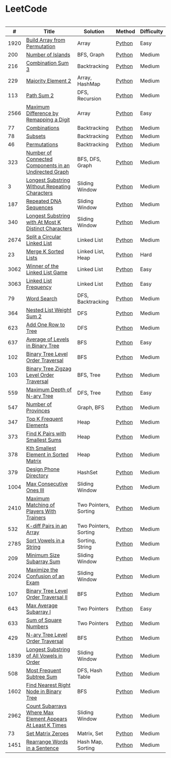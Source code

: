 # LeetCode

# 
| # | Title | Solution | Method | Difficulty | 
|---| ----- | -------- | ------ | ---------- |
|1920|[Build Array from Permutation](https://leetcode.com/problems/build-array-from-permutation/)|Array|[Python](./code/Build_Array_From_Permutation/BuildArrayFromPermutation.py)|Easy|
|200|[Number of Islands](https://leetcode.com/problems/number-of-islands/)|BFS, Graph|[Python](./code/Number_Of_Islands/NumberOfIslands.py)|Medium|
|216|[Combination Sum 3](https://leetcode.com/problems/combination-sum-iii/description/)|Backtracking|[Python](./code/Combination_Sum_III/CombinationSumIII.py)|Medium|
|229|[Majority Element 2](https://leetcode.com/problems/majority-element-ii/description/)|Array, HashMap|[Python](./code/Majority_Element_II/MajorityElementII.py)|Medium|
|113|[Path Sum 2](https://leetcode.com/problems/path-sum-ii/description/)|DFS, Recursion|[Python](./code/Path_Sum_II/PathSumII.py)|Medium|
|2566|[Maximum Difference by Remapping a Digit](https://leetcode.com/problems/maximum-difference-by-remapping-a-digit/)|Array|[Python](./code/Max_Diff_Remap_Digit/MaxDiffRemapDigit.py)|Easy|
|77|[Combinations](https://leetcode.com/problems/combinations/description/)|Backtracking|[Python](./code/Combinations/Combinations.py)|Medium|
|78|[Subsets](https://leetcode.com/problems/subsets/)|Backtracking|[Python](./code/Subsets/Subsets.py)|Medium|
|46|[Permutations](https://leetcode.com/problems/permutations/)|Backtracking|[Python](./code/Permutations/Permutations.py)|Medium|
|323|[Number of Connected Components in an Undirected Graph](https://leetcode.com/problems/number-of-connected-components-in-an-undirected-graph/)|BFS, DFS, Graph|[Python](./code/Num_Connected_Components/NumConnectedComponents.py)|Medium|
|3|[Longest Substring Without Repeating Characters](https://leetcode.com/problems/longest-substring-without-repeating-characters/)|Sliding Window|[Python](./code/Longest_Substring_Without_Repeat/LongestSubstringWithoutRepeat.py)|Medium|
|187|[Repeated DNA Sequences](https://leetcode.com/problems/repeated-dna-sequences)|Sliding Window|[Python](./code/DNA_Sequences/DNASequences.py)|Medium|
|340|[Longest Substring with At Most K Distinct Characters](https://leetcode.com/problems/longest-substring-with-at-most-k-distinct-characters/)|Sliding Window|[Python](./code/LongestSubstringWithAtMostKDistinctCharacters/LongestSubstringWithKDistinctChars.py)|Medium|
|2674|[Split a Circular Linked List](https://leetcode.com/problems/split-a-circular-linked-list)|Linked List|[Python](./code/Split_Circular_Linked_List/SplitCircularLinkedList.py)|Medium|
|23|[Merge K Sorted Lists](https://leetcode.com/problems/merge-k-sorted-lists/)|Linked List, Heap|[Python](./code/Merge_K_Sorted_Lists/MergeKSortedLists.py)|Hard|
|3062|[Winner of the Linked List Game](https://leetcode.com/problems/winner-of-the-linked-list-game)|Linked List|[Python](./code/WinnerOfLinkedList/WinnerOfLinkedList.py)|Easy|
|3063|[Linked List Frequency](https://leetcode.com/problems/linked-list-frequency)|Linked List|[Python](./code/LinkedListFrequency/LinkedListFrequency.py)|Easy|
|79|[Word Search](https://leetcode.com/problems/word-search)|DFS, Backtracking|[Python](./code/WordSearch/WordSearch.py)|Medium|
|364|[Nested List Weight Sum 2](https://leetcode.com/problems/nested-list-weight-sum-ii)|DFS|[Python](./code/NestedListWeightSum2/NestedListWeightSum2.py)|Medium|
|623|[Add One Row to Tree](https://leetcode.com/problems/add-one-row-to-tree/)|DFS|[Python](./code/AddOneRowToTree/AddOneRowToTree.py)|Medium|
|637|[Average of Levels in Binary Tree](https://leetcode.com/problems/average-of-levels-in-binary-tree/)|BFS|[Python](./code/AverageLevelsBinaryTree/AverageLevelsBinaryTree.py)|Easy|
|102|[Binary Tree Level Order Traversal](https://leetcode.com/problems/binary-tree-level-order-traversal/)|BFS|[Python](./code/BinaryTreeLevelOrderTraversal/BinaryTreeLevelOrderTraversal.py)|Medium|
|103|[Binary Tree Zigzag Level Order Traversal](https://leetcode.com/problems/binary-tree-zigzag-level-order-traversal/)|BFS, Tree|[Python](./code/BinaryTreeZigzagTraversal/BinaryTreeZigzagTraversal.py)|Medium|
|559|[Maximum Depth of N-ary Tree](https://leetcode.com/problems/maximum-depth-of-n-ary-tree/)|DFS, Tree|[Python](./code/MaxDepthNaryTree/MaxDepthNaryTree.py)|Easy|
|547|[Number of Provinces](https://leetcode.com/problems/number-of-provinces)|Graph, BFS|[Python](./code/NumOfProvinces/NumOfProvinces.py)|Medium|
|347|[Top K Frequent Elements](https://leetcode.com/problems/top-k-frequent-elements/)|Heap|[Python](./code/TopKFreqElem/TopKFreqElem.py)|Medium|
|373|[Find K Pairs with Smallest Sums](https://leetcode.com/problems/find-k-pairs-with-smallest-sums/)|Heap|[Python](./code/kSmallestPairs/kSmallestPairs.py)|Medium|
|378|[Kth Smallest Element in Sorted Matrix](https://leetcode.com/problems/kth-smallest-element-in-a-sorted-matrix/)|Heap|[Python](./code/kthSmallestMatrix/kthSmallestMatrix.py)|Medium|
|379|[Design Phone Directory](https://leetcode.com/problems/design-phone-directory/)|HashSet|[Python](./code/PhoneDirectory/PhoneDirectory.py)|Medium|
|1004|[Max Consecutive Ones III](https://leetcode.com/problems/max-consecutive-ones-iii)|Sliding Window|[Python](./code/MaxConsecutiveOnes3/MaxConsecutiveOnes3.py)|Medium|
|2410|[Maximum Matching of Players With Trainers](https://leetcode.com/problems/maximum-matching-of-players-with-trainers)|Two Pointers, Sorting|[Python](./code/PlayersWithTrainers/PlayersWithTrainers.py)|Medium|
|532|[K-diff Pairs in an Array](https://leetcode.com/problems/k-diff-pairs-in-an-array/)|Two Pointers, Sorting|[Python](./code/KDiffPairsInArray/KDiffPairsInArray.py)|Medium|
|2785|[Sort Vowels in a String](https://leetcode.com/problems/sort-vowels-in-a-string/)|Sorting, String|[Python](./code/SortVowelsInString/SortVowelsInString.py)|Medium|
|209|[Minimum Size Subarray Sum](https://leetcode.com/problems/minimum-size-subarray-sum)|Sliding Window|[Python](./code/MinSizeSubarraySum/MinSizeSubarraySum.py)|Medium|
|2024|[Maximize the Confusion of an Exam](https://leetcode.com/problems/maximize-the-confusion-of-an-exam)|Sliding Window|[Python](./code/MaxConfusionExam/MaxConfusionExam.py)|Medium|
|107|[Binary Tree Level Order Traversal II](https://leetcode.com/problems/binary-tree-level-order-traversal-ii/)|BFS|[Python](./code/BinaryTreeLevelOrderTraversal2/BinaryTreeLevelOrderTraversal2.py)|Medium|
|643|[Max Average Subarray I](https://leetcode.com/problems/maximum-average-subarray-i/)|Two Pointers|[Python](./code/MaxAverageSubarray1/MaxAverageSubarray1.py)|Easy|
|633|[Sum of Square Numbers](https://leetcode.com/problems/sum-of-square-numbers/description)|Two Pointers|[Python](./code/SumSquareNums/SumSquareNums.py)|Medium|
|429|[N-ary Tree Level Order Traversal](https://leetcode.com/problems/n-ary-tree-level-order-traversal/)|BFS|[Python](./code/NaryTreeLevelOrder/NaryTreeLevelOrder.py)|Medium|
|1839|[Longest Substring of All Vowels in Order](https://leetcode.com/problems/longest-substring-of-all-vowels-in-order/)|Sliding Window|[Python](./code/LongSubstringVowelsOrder/LongSubstringVowelsOrder.py)|Medium|
|508|[Most Frequent Subtree Sum](https://leetcode.com/problems/most-frequent-subtree-sum/)|DFS, Hash Table|[Python](./code/MostFrequentSubtreeSum/MostFrequentSubtreeSum.py)|Medium|
|1602|[Find Nearest Right Node in Binary Tree](https://leetcode.com/problems/find-nearest-right-node-in-binary-tree/)|BFS|[Python](./code/NearestRightNodeBinaryTree/NearestRightNodeBinaryTree.py)|Medium|
|2962|[Count Subarrays Where Max Element Appears At Least K Times](https://leetcode.com/problems/count-subarrays-where-max-element-appears-at-least-k-times/)|Sliding Window|[Python](./code/CountSubarraysMaxElementKTimes/CountSubarraysMaxElementKTimes.py)|Medium|
|73|[Set Matrix Zeroes](https://leetcode.com/problems/set-matrix-zeroes/)|Matrix, Set|[Python](./code/SetMatrixZeroes/SetMatrixZeroes.py)|Medium|
|1451|[Rearrange Words in a Sentence](https://leetcode.com/problems/rearrange-words-in-a-sentence/)|Hash Map, Sorting|[Python](./code/RearrangeWords/RearrangeWords.py)|Medium|